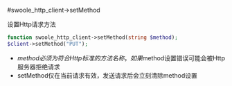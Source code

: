 #swoole_http_client->setMethod

设置Http请求方法
```php
function swoole_http_client->setMethod(string $method);
$client->setMethod("PUT");
```
* $method 必须为符合Http标准的方法名称，如果$method设置错误可能会被Http服务器拒绝请求
* setMethod仅在当前请求有效，发送请求后会立刻清除method设置

